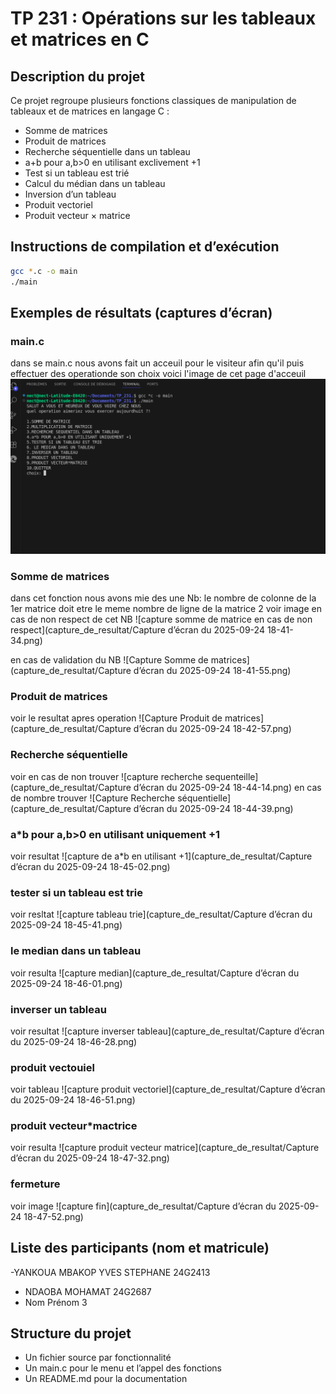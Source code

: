 # TP 231 : Opérations sur les tableaux et matrices en C

## Description du projet
Ce projet regroupe plusieurs fonctions classiques de manipulation de tableaux et de matrices en langage C :
- Somme de matrices
- Produit de matrices
- Recherche séquentielle dans un tableau
- a+b pour a,b>0 en utilisant exclivement +1
- Test si un tableau est trié
- Calcul du médian dans un tableau
- Inversion d’un tableau
- Produit vectoriel
- Produit vecteur × matrice

## Instructions de compilation et d’exécution

```bash
gcc *.c -o main
./main
```

## Exemples de résultats (captures d’écran)
### main.c
dans se main.c nous avons fait un acceuil pour le visiteur afin qu'il puis effectuer des operationde son choix
voici l'image de cet page d'acceuil
![capture main](capture_de_resultat/Capture%20d’écran%20du%202025-09-24%2018-37-34.png)
### Somme de matrices
dans cet fonction nous avons mie des une Nb: le nombre de colonne de la 1er matrice doit etre le meme nombre de ligne de la matrice 2
voir image en cas de non respect de cet NB 
![capture somme de matrice en cas de non respect](capture_de_resultat/Capture d’écran du 2025-09-24 18-41-34.png)

en cas de validation du NB
![Capture Somme de matrices](capture_de_resultat/Capture d’écran du 2025-09-24 18-41-55.png)

### Produit de matrices
voir le resultat apres operation
![Capture Produit de matrices](capture_de_resultat/Capture d’écran du 2025-09-24 18-42-57.png)

### Recherche séquentielle
voir en cas de non trouver
![capture recherche sequenteille](capture_de_resultat/Capture d’écran du 2025-09-24 18-44-14.png)
en cas de nombre trouver
![Capture Recherche séquentielle](capture_de_resultat/Capture d’écran du 2025-09-24 18-44-39.png)

### a*b pour a,b>0 en utilisant uniquement +1
voir resultat
![capture de a*b en utilisant +1](capture_de_resultat/Capture d’écran du 2025-09-24 18-45-02.png)

### tester si un tableau est trie
voir resltat
![capture tableau trie](capture_de_resultat/Capture d’écran du 2025-09-24 18-45-41.png)

### le median dans un tableau
voir resulta
![capture median](capture_de_resultat/Capture d’écran du 2025-09-24 18-46-01.png)

### inverser un tableau
voir resultat
![capture inverser tableau](capture_de_resultat/Capture d’écran du 2025-09-24 18-46-28.png)

### produit vectouiel
voir tableau
![capture produit vectoriel](capture_de_resultat/Capture d’écran du 2025-09-24 18-46-51.png)

### produit vecteur*mactrice
voir resulta
![capture produit vecteur matrice](capture_de_resultat/Capture d’écran du 2025-09-24 18-47-32.png)

### fermeture
voir image
![capture fin](capture_de_resultat/Capture d’écran du 2025-09-24 18-47-52.png)

## Liste des participants (nom et matricule)
-YANKOUA MBAKOP YVES STEPHANE   24G2413
- NDAOBA MOHAMAT 24G2687
- Nom Prénom 3
## Structure du projet
- Un fichier source par fonctionnalité
- Un main.c pour le menu et l’appel des fonctions
- Un README.md pour la documentation

